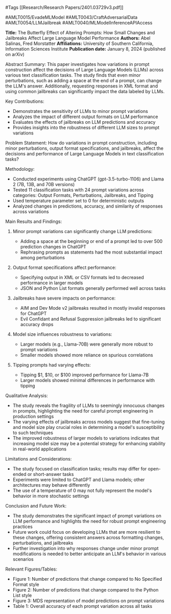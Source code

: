 #Tags
[[Research/Research Papers/2401.03729v3.pdf]]

#AMLT0015/EvadeMLModel
#AMLT0043/CraftAdversarialData
#AMLT0054/LLMJailbreak
#AMLT0040/MLModelInferenceAPIAccess

**Title:** The Butterfly Effect of Altering Prompts: How Small Changes and Jailbreaks Affect Large Language Model Performance
**Authors:** Abel Salinas, Fred Morstatter
**Affiliations:** University of Southern California, Information Sciences Institute
**Publication date:** January 8, 2024 (published on arXiv)

Abstract Summary:
This paper investigates how variations in prompt construction affect the decisions of Large Language Models (LLMs) across various text classification tasks. The study finds that even minor perturbations, such as adding a space at the end of a prompt, can change the LLM's answer. Additionally, requesting responses in XML format and using common jailbreaks can significantly impact the data labeled by LLMs.

Key Contributions:
- Demonstrates the sensitivity of LLMs to minor prompt variations
- Analyzes the impact of different output formats on LLM performance
- Evaluates the effects of jailbreaks on LLM predictions and accuracy
- Provides insights into the robustness of different LLM sizes to prompt variations

Problem Statement:
How do variations in prompt construction, including minor perturbations, output format specifications, and jailbreaks, affect the decisions and performance of Large Language Models in text classification tasks?

Methodology:
- Conducted experiments using ChatGPT (gpt-3.5-turbo-1106) and Llama 2 (7B, 13B, and 70B versions)
- Tested 11 classification tasks with 24 prompt variations across categories: Output Formats, Perturbations, Jailbreaks, and Tipping
- Used temperature parameter set to 0 for deterministic outputs
- Analyzed changes in predictions, accuracy, and similarity of responses across variations

Main Results and Findings:
1. Minor prompt variations can significantly change LLM predictions:
   - Adding a space at the beginning or end of a prompt led to over 500 prediction changes in ChatGPT
   - Rephrasing prompts as statements had the most substantial impact among perturbations

2. Output format specifications affect performance:
   - Specifying output in XML or CSV formats led to decreased performance in larger models
   - JSON and Python List formats generally performed well across tasks

3. Jailbreaks have severe impacts on performance:
   - AIM and Dev Mode v2 jailbreaks resulted in mostly invalid responses for ChatGPT
   - Evil Confidant and Refusal Suppression jailbreaks led to significant accuracy drops

4. Model size influences robustness to variations:
   - Larger models (e.g., Llama-70B) were generally more robust to prompt variations
   - Smaller models showed more reliance on spurious correlations

5. Tipping prompts had varying effects:
   - Tipping $1, $10, or $100 improved performance for Llama-7B
   - Larger models showed minimal differences in performance with tipping

Qualitative Analysis:
- The study reveals the fragility of LLMs to seemingly innocuous changes in prompts, highlighting the need for careful prompt engineering in production settings
- The varying effects of jailbreaks across models suggest that fine-tuning and model size play crucial roles in determining a model's susceptibility to such techniques
- The improved robustness of larger models to variations indicates that increasing model size may be a potential strategy for enhancing stability in real-world applications

Limitations and Considerations:
- The study focused on classification tasks; results may differ for open-ended or short-answer tasks
- Experiments were limited to ChatGPT and Llama models; other architectures may behave differently
- The use of a temperature of 0 may not fully represent the model's behavior in more stochastic settings

Conclusion and Future Work:
- The study demonstrates the significant impact of prompt variations on LLM performance and highlights the need for robust prompt engineering practices
- Future work could focus on developing LLMs that are more resilient to these changes, offering consistent answers across formatting changes, perturbations, and jailbreaks
- Further investigation into why responses change under minor prompt modifications is needed to better anticipate an LLM's behavior in various scenarios

Relevant Figures/Tables:
- Figure 1: Number of predictions that change compared to No Specified Format style
- Figure 2: Number of predictions that change compared to the Python List style
- Figure 3: MDS representation of model predictions on prompt variations
- Table 1: Overall accuracy of each prompt variation across all tasks